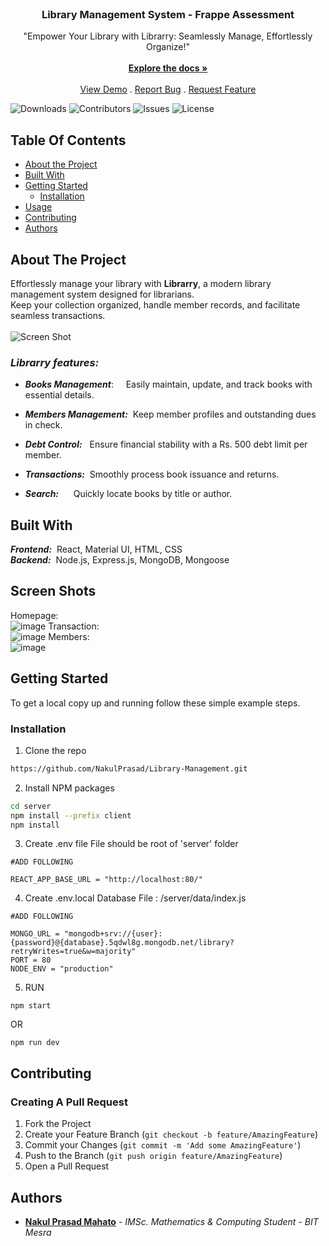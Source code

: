 <br/>
<p align="center">
  <h3 align="center">Library Management System - Frappe Assessment</h3>

  <p align="center">
    "Empower Your Library with Librarry: Seamlessly Manage, Effortlessly Organize!"
    <br/>
    <br/>
    <a href="https://github.com/NakulPrasad/Library-Management"><strong>Explore the docs »</strong></a>
    <br/>
    <br/>
    <a href="https://github.com/NakulPrasad/Library-Management">View Demo</a>
    .
    <a href="https://github.com/NakulPrasad/Library-Management/issues">Report Bug</a>
    .
    <a href="https://github.com/NakulPrasad/Library-Management/issues">Request Feature</a>
  </p>
</p>

![Downloads](https://img.shields.io/github/downloads/NakulPrasad/Library-Management/total) ![Contributors](https://img.shields.io/github/contributors/NakulPrasad/Library-Management?color=dark-green) ![Issues](https://img.shields.io/github/issues/NakulPrasad/Library-Management) ![License](https://img.shields.io/github/license/NakulPrasad/Library-Management) 

## Table Of Contents

* [About the Project](#about-the-project)
* [Built With](#built-with)
* [Getting Started](#getting-started)
  * [Installation](#installation)
* [Usage](#usage)
* [Contributing](#contributing)
* [Authors](#authors)

## About The Project

Effortlessly manage your library with **Librarry**, a modern library management system designed for librarians.<br>
Keep your collection organized, handle member records, and facilitate seamless transactions. <br>
<br> ![Screen Shot](https://github.com/NakulPrasad/Library-Management/assets/96919039/b6e178d4-3a4f-4fd1-a5f4-797d2ebad6b9)
### _Librarry features:_


* **_Books Management_**:    &nbsp; &nbsp; Easily maintain, update, and track books with essential details.<br>

* **_Members Management:_**  &nbsp;Keep member profiles and outstanding dues in check.<br>

* **_Debt Control:_**        &nbsp;&nbsp;Ensure financial stability with a Rs. 500 debt limit per member.<br>

* **_Transactions:_**        &nbsp;Smoothly process book issuance and returns.<br>

* **_Search:_**              &nbsp; &nbsp; &nbsp;Quickly locate books by title or author.<br>




## Built With

_**Frontend:**_ &nbsp;React, Material UI, HTML, CSS <br>
**_Backend:_** &nbsp;Node.js, Express.js, MongoDB, Mongoose <br>

## Screen Shots
Homepage: <br>
![image](https://github.com/NakulPrasad/Library-Management/assets/96919039/77364d29-d9c2-4216-87e8-83867166c68e)
Transaction:<br>
![image](https://github.com/NakulPrasad/Library-Management/assets/96919039/a5e6d35a-e02f-4179-bcb4-cc49fd2e5841)
Members: <br>
![image](https://github.com/NakulPrasad/Library-Management/assets/96919039/fa209ed9-c201-4414-acdb-f06eec3f84c5)
## Getting Started

To get a local copy up and running follow these simple example steps.

### Installation

1. Clone the repo

```sh
https://github.com/NakulPrasad/Library-Management.git
```
2. Install NPM packages

```sh
cd server
npm install --prefix client
npm install
```
3. Create .env file
File should be root of 'server' folder
```
#ADD FOLLOWING

REACT_APP_BASE_URL = "http://localhost:80/"
```
4. Create .env.local
Database File : /server/data/index.js
```
#ADD FOLLOWING

MONGO_URL = "mongodb+srv://{user}:{password}@{database}.5qdwl8g.mongodb.net/library?retryWrites=true&w=majority"
PORT = 80
NODE_ENV = "production"

```
5. RUN

```
npm start
```
OR
```
npm run dev
```






## Contributing



### Creating A Pull Request

1. Fork the Project
2. Create your Feature Branch (`git checkout -b feature/AmazingFeature`)
3. Commit your Changes (`git commit -m 'Add some AmazingFeature'`)
4. Push to the Branch (`git push origin feature/AmazingFeature`)
5. Open a Pull Request

## Authors

* **[Nakul Prasad Mahato](https://github.com/NakulPrasad)** - *IMSc. Mathematics & Computing Student* - *BIT Mesra*

